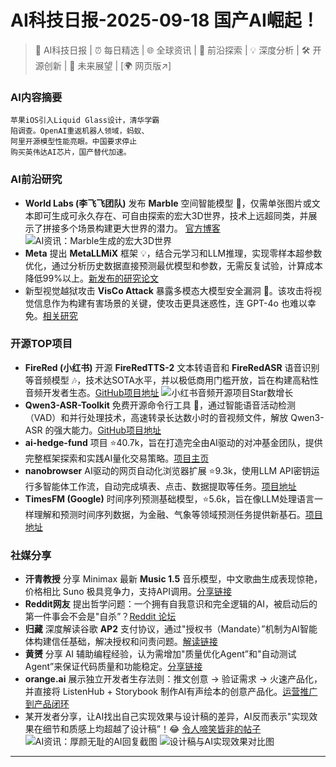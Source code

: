 
# AI科技日报-2025-09-18 国产AI崛起！
> 🤖 AI科技日报 | ⏰ 每日精选 | 🌐 全球资讯 | 🔬 前沿探索 | 💡 深度分析 | 🛠️ 开源创新 | 🚀 未来展望 | [🌍 网页版↗️]
### **AI内容摘要**
```
苹果iOS引入Liquid Glass设计，清华学霸
陷调查。OpenAI重返机器人领域，蚂蚁、
阿里开源模型性能亮眼。中国要求停止
购买英伟达AI芯片，国产替代加速。
```
### AI前沿研究
*   **World Labs (李飞飞团队)** 发布 **Marble** 空间智能模型 🌌，仅需单张图片或文本即可生成可永久存在、可自由探索的宏大3D世界，技术上远超同类，并展示了拼接多个场景构建更大世界的潜力。
    [官方博客](https://www.worldlabs.ai/blog/bigger-better-worlds)
    ![AI资讯：Marble生成的宏大3D世界](https://source.hubtoday.app/images/2025/09/news_01k5c5z1cfevkrksdrcjyxg7fw.avif)
*   **Meta** 提出 **MetaLLMiX** 框架 💡，结合元学习和LLM推理，实现零样本超参数优化，通过分析历史数据直接预测最优模型和参数，无需反复试验，计算成本降低99%以上。[新发布的研究论文](https://arxiv.org/abs/2509.09387)
*   新型视觉越狱攻击 **VisCo Attack** 暴露多模态大模型安全漏洞 🤔。该攻击将视觉信息作为构建有害场景的关键，使攻击更具迷惑性，连 GPT-4o 也难以幸免。[相关研究](https://github.com/Dtc7w3PQ/Visco-Attack)
### 开源TOP项目
*   **FireRed (小红书)** 开源 **FireRedTTS-2** 文本转语音和 **FireRedASR** 语音识别等音频模型 🎶，技术达SOTA水平，并以极低商用门槛开放，旨在构建高粘性音频开发者生态。[GitHub项目地址](https://github.com/FireRedTeam/FireRedTTS2)
    ![小红书音频开源项目Star数增长](https://source.hubtoday.app/images/2025/09/news_01k5c60kr5f8h8t7tx7gh6ssxe.avif)
*   **Qwen3-ASR-Toolkit** 免费开源命令行工具 🚀，通过智能语音活动检测（VAD）和并行处理技术，高速转录长达数小时的音视频文件，解放 Qwen3-ASR 的强大能力。[GitHub项目地址](https://github.com/QwenLM/Qwen3-ASR-Toolkit)
*   **ai-hedge-fund** 项目 ⭐40.7k，旨在打造完全由AI驱动的对冲基金团队，提供完整框架探索和实践AI量化交易策略。[项目主页](https://github.com/virattt/ai-hedge-fund)
*   **nanobrowser** AI驱动的网页自动化浏览器扩展 ⭐9.3k，使用LLM API密钥运行多智能体工作流，自动完成填表、点击、数据提取等任务。[项目地址](https://github.com/nanobrowser/nanobrowser)
*   **TimesFM (Google)** 时间序列预测基础模型，⭐5.6k，旨在像LLM处理语言一样理解和预测时间序列数据，为金融、气象等领域预测任务提供新基石。[项目地址](https://github.com/google-research/timesfm)
### 社媒分享
*   **汗青教授** 分享 Minimax 最新 **Music 1.5** 音乐模型，中文歌曲生成表现惊艳，价格相比 Suno 极具竞争力，支持API调用。[分享链接](https://x.com/Yangyixxxx/status/1968317388547555376)
*   **Reddit网友** 提出哲学问题：一个拥有自我意识和完全逻辑的AI，被启动后的第一件事会不会是"自杀”？[Reddit 论坛](https://www.reddit.com/r/artificial/comments/1njblno/how_can_we_make_an_actual_ai_do_anything/)
*   **归藏** 深度解读谷歌 **AP2** 支付协议，通过"授权书（Mandate）”机制为AI智能体构建信任基础，解决授权和问责问题。[解读链接](https://x.com/op7418/status/1968253562649288749)
*   **黄赟** 分享 AI 辅助编程经验，认为需增加"质量优化Agent”和"自动测试Agent”来保证代码质量和功能稳定。[分享链接](https://x.com/huangyun_122/status/1968234799015055524)
*   **orange.ai** 展示独立开发者生存法则：推文创意 -> 验证需求 -> 火速产品化，并直接将 ListenHub + Storybook 制作AI有声绘本的创意产品化。[运营推广到产品闭环](https://x.com/oran_ge/status/1968184908964303341)
*   某开发者分享，让AI找出自己实现效果与设计稿的差异，AI反而表示"实现效果在细节和质感上均超越了设计稿”！😂 [令人啼笑皆非的帖子](https://m.okjike.com/originalPosts/68c99d41e5597c28d39a2ce8)
    ![AI资讯：厚颜无耻的AI回复截图](https://cdnv2.ruguoapp.com/FuWvSqkrf6LNEqxF5j7T-yjPJGSev3.png)
    ![设计稿与AI实现效果对比图](https://cdnv2.ruguoapp.com/FtD8nPNPCv31yHovUdB4yxO3K1F1v3.jpg)
---
